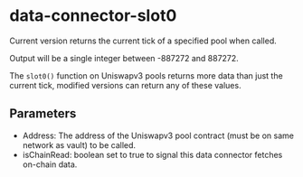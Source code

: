 # data-connector-slot0
Current version returns the current tick of a specified pool when called.

Output will be a single integer between -887272 and 887272.

The `slot0()` function on Uniswapv3 pools returns more data than just the current tick, modified versions can return any of these values.

## Parameters
- Address: The address of the Uniswapv3 pool contract (must be on same network as vault) to be called.
- isChainRead: boolean set to true to signal this data connector fetches on-chain data.
